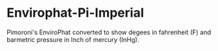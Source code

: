 # Envirophat-Pi-Imperial
Pimoroni's EnviroPhat converted to show degees in fahrenheit (F) and barmetric pressure in Inch of mercury (InHg).
